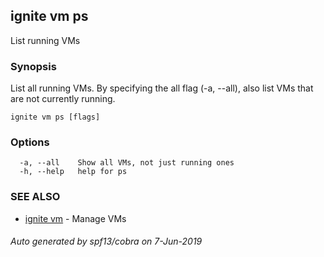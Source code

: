## ignite vm ps

List running VMs

### Synopsis


List all running VMs. By specifying the all flag (-a, --all),
also list VMs that are not currently running.


```
ignite vm ps [flags]
```

### Options

```
  -a, --all    Show all VMs, not just running ones
  -h, --help   help for ps
```

### SEE ALSO

* [ignite vm](ignite_vm.md)	 - Manage VMs

###### Auto generated by spf13/cobra on 7-Jun-2019
